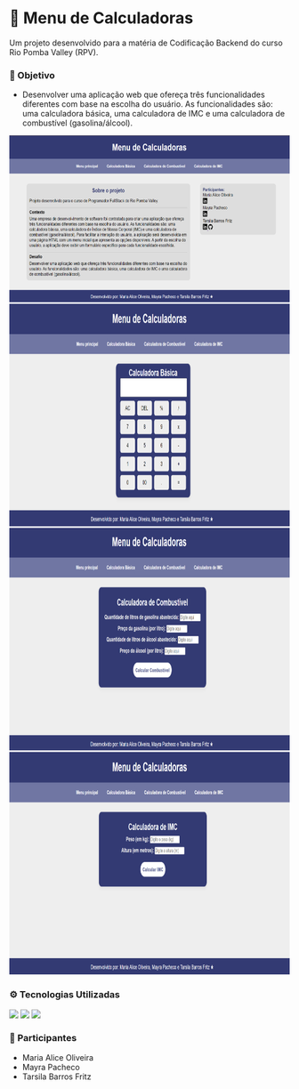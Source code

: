 # 🧮 Menu de Calculadoras
Um projeto desenvolvido para a matéria de Codificação Backend do curso Rio Pomba Valley (RPV).

### 🎯 Objetivo
- Desenvolver uma aplicação web que ofereça três funcionalidades diferentes com base na escolha do usuário. As funcionalidades são: uma calculadora básica, uma calculadora de IMC e uma calculadora de combustível (gasolina/álcool).
  
<p display="inline-block">
  <img height="300px" src="./assets/imgs/img-menu.png">
  <img height="400px" src="./assets/imgs/img-basica.png">
  <img height="400px" src="./assets/imgs/img-combustivel.png">
  <img height="400px" src="./assets/imgs/img-imc.png"><br>
</p>

### ⚙️ Tecnologias Utilizadas
<div>
  <img width="32px" src="https://cdn.jsdelivr.net/gh/devicons/devicon@latest/icons/html5/html5-original.svg"/>
  <img width="32px" src="https://cdn.jsdelivr.net/gh/devicons/devicon@latest/icons/css3/css3-original.svg" />
  <img width="32px" src="https://cdn.jsdelivr.net/gh/devicons/devicon@latest/icons/javascript/javascript-original.svg" />
</div>

### 👥 Participantes
- Maria Alice Oliveira
- Mayra Pacheco
- Tarsila Barros Fritz
